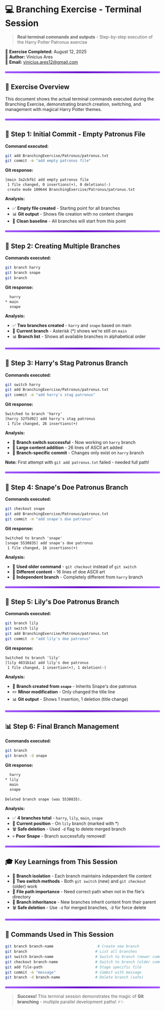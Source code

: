 # 💻 Branching Exercise - Terminal Session

> **Real terminal commands and outputs** - Step-by-step execution of the Harry Potter Patronus exercise

📅 **Exercise Completed:** August 12, 2025  
👤 **Author:** Vinícius Ares  
📧 **Email:** vinicius.ares12@gmail.com

<img src="../purple-divisor.svg" width="100%" height="6" alt="Purple divider">

## 🎯 Exercise Overview

This document shows the actual terminal commands executed during the Branching Exercise, demonstrating branch creation, switching, and management with magical Harry Potter themes.

<img src="../purple-divisor.svg" width="100%" height="6" alt="Purple divider">

## 📄 Step 1: Initial Commit - Empty Patronus File

**Command executed:**
```bash
git add BranchingExercise/Patronus/patronus.txt
git commit -m "add empty patronus file"
```

**Git response:**
```
[main 3a2cbfb] add empty patronus file
 1 file changed, 0 insertions(+), 0 deletions(-)
 create mode 100644 BranchingExercise/Patronus/patronus.txt
```

**Analysis:**
- ✅ **Empty file created** - Starting point for all branches
- 📊 **Git output** - Shows file creation with no content changes
- 🎯 **Clean baseline** - All branches will start from this point

<img src="../purple-divisor.svg" width="100%" height="6" alt="Purple divider">

## 🌿 Step 2: Creating Multiple Branches

**Commands executed:**
```bash
git branch harry
git branch snape
git branch
```

**Git response:**
```
  harry
* main
  snape
```

**Analysis:**
- ✅ **Two branches created** - `harry` and `snape` based on main
- 🎯 **Current branch** - Asterisk (*) shows we're still on `main`
- 📊 **Branch list** - Shows all available branches in alphabetical order

<img src="../purple-divisor.svg" width="100%" height="6" alt="Purple divider">

## 🦌 Step 3: Harry's Stag Patronus Branch

**Commands executed:**
```bash
git switch harry
git add BranchingExercise/Patronus/patronus.txt
git commit -m "add harry's stag patronus"
```

**Git response:**
```
Switched to branch 'harry'
[harry 32f5d92] add harry's stag patronus
 1 file changed, 26 insertions(+)
```

**Analysis:**
- 🔄 **Branch switch successful** - Now working on `harry` branch
- 📝 **Large content addition** - 26 lines of ASCII art added
- 🎯 **Branch-specific commit** - Changes only exist on `harry` branch

**Note:** First attempt with `git add patronus.txt` failed - needed full path!

<img src="../purple-divisor.svg" width="100%" height="6" alt="Purple divider">

## 🦌 Step 4: Snape's Doe Patronus Branch

**Commands executed:**
```bash
git checkout snape
git add BranchingExercise/Patronus/patronus.txt
git commit -m "add snape's doe patronus"
```

**Git response:**
```
Switched to branch 'snape'
[snape 5530835] add snape's doe patronus
 1 file changed, 16 insertions(+)
```

**Analysis:**
- 🔄 **Used older command** - `git checkout` instead of `git switch`
- 📝 **Different content** - 16 lines of doe ASCII art
- 🎯 **Independent branch** - Completely different from `harry` branch

<img src="../purple-divisor.svg" width="100%" height="6" alt="Purple divider">

## 🌸 Step 5: Lily's Doe Patronus Branch

**Commands executed:**
```bash
git branch lily
git switch lily
git add BranchingExercise/Patronus/patronus.txt
git commit -m "add lily's doe patronus"
```

**Git response:**
```
Switched to branch 'lily'
[lily 4031b1a] add lily's doe patronus
 1 file changed, 1 insertion(+), 1 deletion(-)
```

**Analysis:**
- 🌿 **Branch created from `snape`** - Inherits Snape's doe patronus
- ✏️ **Minor modification** - Only changed the title line
- 📊 **Git output** - Shows 1 insertion, 1 deletion (title change)

<img src="../purple-divisor.svg" width="100%" height="6" alt="Purple divider">

## 📊 Step 6: Final Branch Management

**Commands executed:**
```bash
git branch
git branch -d snape
```

**Git response:**
```
  harry
* lily
  main
  snape

Deleted branch snape (was 5530835).
```

**Analysis:**
- ✅ **4 branches total** - `harry`, `lily`, `main`, `snape`
- 🎯 **Current position** - On `lily` branch (marked with *)
- 🗑️ **Safe deletion** - Used `-d` flag to delete merged branch
- 💀 **Poor Snape** - Branch successfully removed!

<img src="../purple-divisor.svg" width="100%" height="6" alt="Purple divider">

## 🎓 Key Learnings from This Session

- 🌿 **Branch isolation** - Each branch maintains independent file content
- 🔄 **Two switch methods** - Both `git switch` (new) and `git checkout` (older) work
- 📂 **File path importance** - Need correct path when not in the file's directory
- 🎯 **Branch inheritance** - New branches inherit content from their parent
- 🗑️ **Safe deletion** - Use `-d` for merged branches, `-D` for force delete

<img src="../purple-divisor.svg" width="100%" height="6" alt="Purple divider">

## 🔧 Commands Used in This Session

```bash
git branch branch-name                    # Create new branch
git branch                               # List all branches
git switch branch-name                   # Switch to branch (newer command)
git checkout branch-name                 # Switch to branch (older command)
git add file-path                        # Stage specific file
git commit -m "message"                  # Commit with message
git branch -d branch-name                # Delete branch (safe)
```

<img src="../purple-divisor.svg" width="100%" height="6" alt="Purple divider">

> **Success!** This terminal session demonstrates the magic of **Git branching** - multiple parallel development paths! ⚡✨